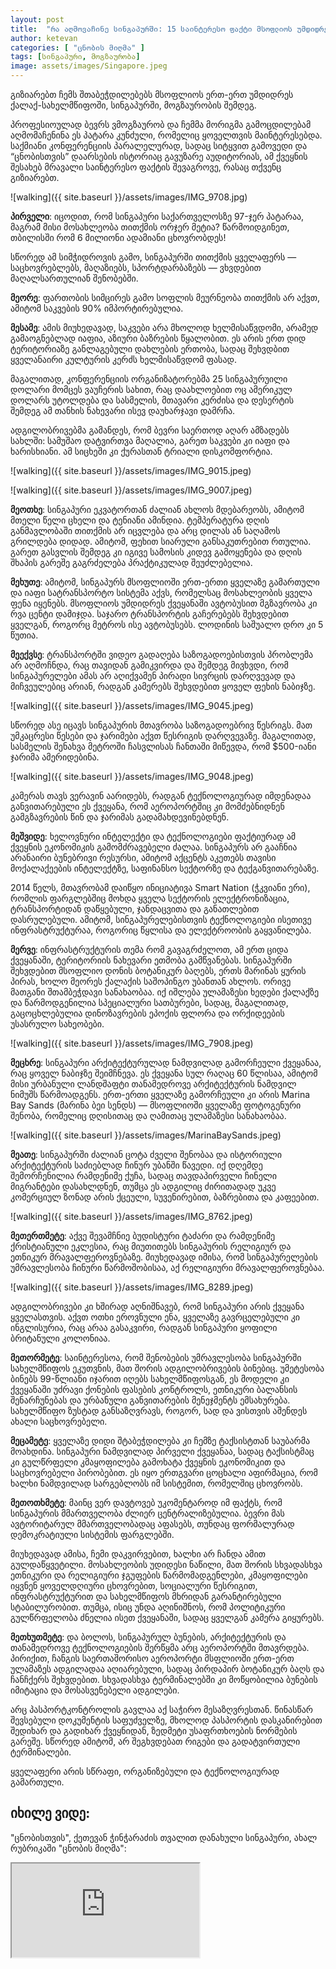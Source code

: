 ```yaml
---
layout: post
title:  "რა აღმოვაჩინე სინგაპურში: 15 საინტერესო ფაქტი მსოფლიოს უმდიდრეს ქალაქ-სახელმწიფოზე"
author: ketevan
categories: [ "ცნობის მიღმა" ]
tags: [სინგაპური, მოგზაურობა]
image: assets/images/Singapore.jpeg
---
```

გიზიარებთ ჩემს შთაბეჭდილებებს მსოფლიოს ერთ-ერთ უმდიდრეს ქალაქ-სახელმწიფოში, სინგაპურში, მოგზაურობის შემდეგ.

პროფესიოულად ბევრს ვმოგზაურობ და ჩემმა მორიგმა გამოცდილებამ აღმომაჩენინა ეს პატარა კუნძული, რომელიც ყოველთვის მაინტერესებდა. საქმიანი კონფერენციის პარალელურად, სადაც სიტყვით გამოვედი და “ცნობისთვის” დაარსების ისტორიაც გავუზარე აუდიტორიას, ამ ქვეყნის შესახებ მრავალი საინტერესო ფაქტის შევაგროვე, რასაც თქვენც გიზიარებთ. 

![walking]({{ site.baseurl }}/assets/images/IMG_9708.jpg)

**პირველი**: იცოდით, რომ სინგაპური საქართველოსზე 97-ჯერ პატარაა, მაგრამ მისი მოსახლეობა თითქმის ორჯერ მეტია? წარმოიდგინეთ, თბილისში რომ 6 მილიონი ადამიანი ცხოვრობდეს!

სწორედ ამ სიმჭიდროვის გამო, სინგაპურში თითქმის ყველაფერს — საცხოვრებლებს, მაღაზიებს, სპორტდარბაზებს — ვხვდებით მაღალსართულიან შენობებში.

**მეორე**: ფართობის სიმცირეს გამო სოფლის მეურნეობა თითქმის არ აქვთ, ამიტომ საკვების 90% იმპორტირებულია.

**მესამე**: ამის მიუხედავად, საკვები არა მხოლოდ ხელმისაწვდომი, არამედ გამაოგნებლად იაფია, აზიური ბაზრების წყალობით. ეს არის ერთ დიდ ტერიტორიაზე განლაგებული დახლების ერთობა, სადაც შეხვდბით ყველანაირი კულტურის კერძს ხელმისაწვდომ ფასად. 

მაგალითად, კონფერენციის ორგანიზატორებმა 25 სინგაპურუილი დოლარი მომცეს ვაუჩერის სახით, რაც დაახლოებით ოც ამერიკულ დოლარს უტოლდება და სასმელის, მთავარი კერძისა და დესერტის შემდეგ ამ თანხის ნახევარი ისევ დაუხარჯავი დამრჩა.

ადგილობრივებმა გამანდეს, რომ ბევრი საერთოდ აღარ ამზადებს სახლში: სამუშაო დატვირთვა მაღალია, გარეთ საკვები კი იაფი და ხარისხიანი. ამ სიცხეში კი ქურასთან ტრიალი დისკომფორტია.

![walking]({{ site.baseurl }}/assets/images/IMG_9015.jpeg)


![walking]({{ site.baseurl }}/assets/images/IMG_9007.jpeg)


**მეოთხე**: სინგაპური ეკვატორთან ძალიან ახლოს მდებარეობს, ამიტომ მთელი წელი ცხელი და ტენიანი ამინდია. ტემპერატურა დღის განმავლობაში თითქმის არ იცვლება და არც დილას ან საღამოს გრილდება დიდად. ამიტომ, ფეხით სიარული განსაკუთრებით რთულია. გარეთ გასვლის შემდეგ კი იგივე სამოსის კიდევ გამოყენება და დღის შხაპის გარეშე გაგრძელება პრაქტიკულად შეუძლებელია. 

**მეხუთე**: ამიტომ, სინგაპურს მსოფლიოში ერთ-ერთი ყველაზე გამართული და იაფი სატრანსპორტო სისტემა აქვს, რომელსაც მოსახლეობის ყველა ფენა იყენებს. მსოფლიოს უმდიდრეს ქვეყანაში ავტობუსით მგზავრობა კი რვა ცენტი დამიჯდა. საჯარო ტრანსპორტის გაჩერებებს შეხვდებით ყველგან, როგორც მეტროს ისე ავტობუსებს. ლოდინის საშუალო დრო კი 5 წუთია. 

**მეექვსე**: ტრანსპორტში ვიდეო გადაღება საზოგადოებისთვის პრობლემა არ აღმოჩნდა, რაც თავიდან გამიკვირდა და შემდეგ მივხვდი, რომ სინგაპურელები ამას არ აღიქვამენ პირადი სივრცის დარღვევად და მიჩვეულებიც არიან, რადგან კამერებს შეხვდებით ყოველ ფეხის ნაბიჯზე. 

![walking]({{ site.baseurl }}/assets/images/IMG_9045.jpeg)

სწორედ ასე იცავს სინგაპურის მთავრობა საზოგადოებრივ წესრიგს. მათ უმკაცრესი წესები და ჯარიმები აქვთ წესრიგის დარღვევაზე. მაგალითად, სასმელის შენახვა მეტროში ჩასვლისას ჩანთაში მიწევდა, რომ $500-იანი ჯარიმა ამერიდებინა.

![walking]({{ site.baseurl }}/assets/images/IMG_9048.jpeg)

კამერას თავს ვერავინ აარიდებს, რადგან ტექნოლოგიურად იმდენადაა განვითარებული ეს ქვეყანა, რომ აეროპორტშიც კი მომძებნიდნენ გამგზავრების წინ და ჯარიმას გადამახდევინებდნენ. 

**მეშვიდე**: ხელოვნური ინტელექტი და ტექნოლოგიები ფაქტიურად ამ ქვეყნის ეკონომიკის გამომძრავებელი ძალაა. სინგაპურს არ გააჩნია არანაირი ბუნებრივი რესურსი, ამიტომ აქცენტს აკეთებს თავისი მოქალაქეების ინტელექტზე, საფინანსო სექტორზე და ტექგანვითარებაზე. 

2014 წელს, მთავრობამ დაიწყო ინიციატივა Smart Nation (ჭკვიანი ერი), რომლის ფარგლებშიც მოხდა ყველა სექტორის ელექტრონიზაცია, ტრანსპორტიდან დაწყებული, ჯანდაცვითა და განათლებით დასრულებული. ამიტომ, სინგაპურელებისთვის ტექნოლოგიები ისეთივე ინფრასტრუქტურაა, როგორიც წყლისა და ელექტროობის გაყვანილება. 

**მერვე**: ინფრასტრუქტურის თემა რომ გავაგრძელოთ, ამ ერთ ციდა ქვეყანაში, ტერიტორიის ნახევარი ეთმობა გამწვანებას. სინგაპურში შეხვდებით მსოფლიო დონის ბოტანიკურ ბაღებს, ერთს მარინას ყურის პირას, ხოლო მეორეს ქალაქის საშოპინგო უბანთან ახლოს. ორივე მათგანი შთამბეჭდავი სანახაობაა. იქ იშლება ულამაზესი ხედები ქალაქზე და წარმოდგენილია სპეციალური სათბურები, სადაც, მაგალითად, გაცოცხლებულია დინოზავრების ეპოქის ფლორა და ორქიდეების უსასრულო სახეობები.

![walking]({{ site.baseurl }}/assets/images/IMG_7908.jpeg)

**მეცხრე**: სინგაპური არქიტექტურულად ნამდვილად გამორჩეული ქვეყანაა, რაც ყოველ ნაბიჯზე შეიმჩნევა. ეს ქვეყანა სულ რაღაც 60 წლისაა, ამიტომ მისი ურბანული ლანდშაფტი თანამედროვე არქიტექტურის ნამდვილ ნიმუშს წარმოადგენს. ერთ-ერთი ყველაზე გამორჩეული კი არის Marina Bay Sands (მარინა ბეი სენდს) — მსოფლიოში ყველაზე ფოტოგენური შენობა, რომელიც დღისითაც და ღამითაც ულამაზესი სანახაობაა.

![walking]({{ site.baseurl }}/assets/images/MarinaBaySands.jpeg)

**მეათე**: სინგაპურში ძალიან ცოტა ძველი შენობაა და ისტორიული არქიტექტურის საძიებლად ჩინურ უბანში წავედი. იქ დღემდე შემორჩენილია რამდენიმე ქუჩა, სადაც თავდაპირველი ჩინელი მიგრანტები დასახლდნენ, თუმცა ეს ადგილიც ძირითადად უკვე კომერციულ ზონად არის ქცეული, სუვენირებით, ბაზრებითა და კაფეებით.

![walking]({{ site.baseurl }}/assets/images/IMG_8762.jpeg)

**მეთერთმეტე**: აქვე შევამჩნიე ბუდისტური ტაძარი და რამდენიმე ქრისტიანული ეკლესია, რაც მიუთითებს სინგაპურის რელიგიურ და ეთნიკურ მრავალფეროვნებაზე. მიუხედავად იმისა, რომ სინგაპურელების უმრავლესობა ჩინური წარმოშობისაა, აქ რელიგიური მრავალფეროვნებაა. 

![walking]({{ site.baseurl }}/assets/images/IMG_8289.jpeg)

ადგილობრივები კი ხშირად აღნიშნავებ, რომ სინგაპური არის ქვეყანა ყველასთვის. აქვთ ოთხი ეროვნული ენა, ყველაზე გავრცელებული კი ინგლისურია, რაც არაა გასაკვირი, რადგან სინგაპური ყოფილი ბრიტანული კოლონიაა. 

**მეთორმეტე**:  საინტერესოა, რომ შენობების უმრავლესობა სინგაპურში სახელმწიფოს ეკუთვნის, მათ შორის ადგილობრივების ბინებიც. უმეტესობა ბინებს 99-წლიანი იჯარით იღებს სახელმწიფოსგან, ეს მოდელი კი ქვეყანაში უძრავი ქონების ფასების კონტროლს, ეთნიკური ბალანსის შენარჩუნებას და ურბანული განვითარების მენეჯმენტს ემსახურება. სახელმწიფო ზუსტად განსაზღვრავს, როგორ, სად და ვისთვის აშენდეს ახალი საცხოვრებელი.

**მეცამეტე**: ყველაზე დიდი შტაბეჭდილება კი ჩემზე ტაქსისტთან საუბარმა მოახდინა. სინგაპური ნამდვილად პირველი ქვეყანაა, სადაც ტაქსისტმაც კი გულწრფელი კმაყოფილება გამოხატა ქვეყნის ეკონომიკით და საცხოვრებელი პირობებით. ეს იყო ერთგვარი ცოცხალი აფირმაცია, რომ ხალხი ნამდვილად სარგებლობს იმ სისტემით, რომელშიც ცხოვრობს.

**მეთოთხმეტე**: მაინც ვერ დავტოვებ უკომენტაროდ იმ ფაქტს, რომ სინგაპურის მმართველობა ძლიერ ცენტრალიზებულია. ბევრი მას ავტორიტარულ მმართველობადაც აფასებს, თუნდაც ფორმალურად დემოკრატიული სისტემის ფარგლებში.

მიუხედავად ამისა, ჩემი დაკვირვებით, ხალხი არ ჩანდა ამით გულდაწყვეტილი. მოსახლეობის უდიდესი ნაწილი, მათ შორის სხვადასხვა ეთნიკური და რელიგიური ჯგუფების წარმომადგენლები, კმაყოფილები იყვნენ ყოველდღიური ცხოვრებით, სოციალური წესრიგით, ინფრასტრუქტურით და სახელმწიფოს მხრიდან გარანტირებული სტაბილურობით. თუმცა, ისიც უნდა აღინიშნოს, რომ პოლიტიკური გულწრფელობა ძნელია ისეთ ქვეყანაში, სადაც ყველგან კამერა გიყურებს. 

**მეთხუთმეტე**: და ბოლოს, სინგაპურულ ბუნების, არქიტექტურის და თანამედროვე ტექნოლოგიების შერწყმა არც აეროპორტში მთავრდება. პირიქით, ჩანგის საერთაშორისო აეროპორტი მსფლიოში ერთ-ერთ ულამაზეს ადგილადაა აღიარებული, სადაც პირდაპირ ბოტანიკურ ბაღს და ჩანჩქერს შეხვდებით. სხვადასხვა ტერმინალებში კი მოწყობილია ბუნების იმიტაცია და მოსასვენებელი ადგილები. 

არც პასპორტკონტროლის გავლაა აქ საჭირო მესაზღვრესთან. წინასწარ შევსებული დოკუმენტის საფუძველზე, მხოლოდ პასპორტის დასკანირებით შედიხარ და გადიხარ ქვეყნიდან, ზედმეტი უსაფრთხოების ნორმების გარეშე. სწორედ ამიტომ, არ შეგხვდებათ რიგები და გადატვირთული ტერმინალები.

ყველაფერი არის სწრაფი, ორგანიზებული და ტექნოლოგიურად გამართული.


## იხილე ვიდე:

"ცნობისთვის", ქეთევან ჭინჭარაძის თვალით დანახული სინგაპური, ახალ რუბრიკაში "ცნობის მიღმა":

<div class="video-container">
  <iframe src="https://www.youtube.com/embed/MLPyWM79Pwk" allowfullscreen></iframe>
</div>